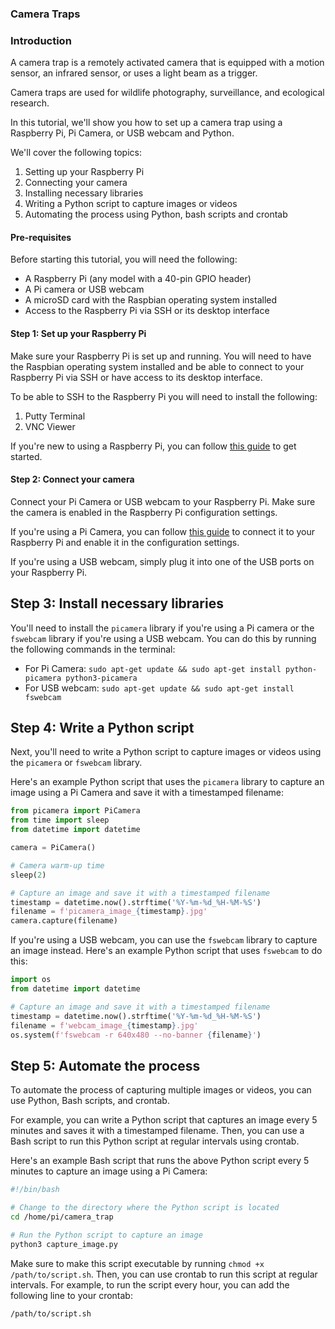 ### Camera Traps

### Introduction
A camera trap is a remotely activated camera that is equipped with a motion sensor, an infrared sensor, or uses a light beam as a trigger.

Camera traps are used for wildlife photography, surveillance, and ecological research.

In this tutorial, we'll show you how to set up a camera trap using a Raspberry Pi, Pi Camera, or USB webcam and Python.

We'll cover the following topics:
1. Setting up your Raspberry Pi
2. Connecting your camera
3. Installing necessary libraries
4. Writing a Python script to capture images or videos
5. Automating the process using Python, bash scripts and crontab


#### Pre-requisites
Before starting this tutorial, you will need the following:
- A Raspberry Pi (any model with a 40-pin GPIO header)
- A Pi camera or USB webcam
- A microSD card with the Raspbian operating system installed
- Access to the Raspberry Pi via SSH or its desktop interface

#### Step 1: Set up your Raspberry Pi
Make sure your Raspberry Pi is set up and running. You will need to have the Raspbian operating system installed and be able to connect to your Raspberry Pi via SSH or have access to its desktop interface.

To be able to SSH to the Raspberry Pi you will need to install the following:
1. Putty Terminal
2. VNC Viewer

If you're new to using a Raspberry Pi, you can follow [this guide](https://projects.raspberrypi.org/en/projects/raspberry-pi-setting-up) to get started.


#### Step 2: Connect your camera

Connect your Pi Camera or USB webcam to your Raspberry Pi. Make sure the camera is enabled in the Raspberry Pi configuration settings.

If you're using a Pi Camera, you can follow [this guide](https://projects.raspberrypi.org/en/projects/getting-started-with-picamera) to connect it to your Raspberry Pi and enable it in the configuration settings.

If you're using a USB webcam, simply plug it into one of the USB ports on your Raspberry Pi.


## Step 3: Install necessary libraries

You'll need to install the `picamera` library if you're using a Pi camera or the `fswebcam` library if you're using a USB webcam. You can do this by running the following commands in the terminal:

- For Pi Camera: `sudo apt-get update && sudo apt-get install python-picamera python3-picamera`
- For USB webcam: `sudo apt-get update && sudo apt-get install fswebcam`

## Step 4: Write a Python script

Next, you'll need to write a Python script to capture images or videos using the `picamera` or `fswebcam` library.

Here's an example Python script that uses the `picamera` library to capture an image using a Pi Camera and save it with a timestamped filename:


```python
from picamera import PiCamera
from time import sleep
from datetime import datetime

camera = PiCamera()

# Camera warm-up time
sleep(2)

# Capture an image and save it with a timestamped filename
timestamp = datetime.now().strftime('%Y-%m-%d_%H-%M-%S')
filename = f'picamera_image_{timestamp}.jpg'
camera.capture(filename)
```


If you're using a USB webcam, you can use the `fswebcam` library to capture an image instead. Here's an example Python script that uses `fswebcam` to do this:


```python
import os
from datetime import datetime

# Capture an image and save it with a timestamped filename
timestamp = datetime.now().strftime('%Y-%m-%d_%H-%M-%S')
filename = f'webcam_image_{timestamp}.jpg'
os.system(f'fswebcam -r 640x480 --no-banner {filename}')
```

## Step 5: Automate the process

To automate the process of capturing multiple images or videos, you can use Python, Bash scripts, and crontab.

For example, you can write a Python script that captures an image every 5 minutes and saves it with a timestamped filename. Then, you can use a Bash script to run this Python script at regular intervals using crontab.

Here's an example Bash script that runs the above Python script every 5 minutes to capture an image using a Pi Camera:

```bash
#!/bin/bash

# Change to the directory where the Python script is located
cd /home/pi/camera_trap

# Run the Python script to capture an image
python3 capture_image.py

```

Make sure to make this script executable by running `chmod +x /path/to/script.sh`. Then, you can use crontab to run this script at regular intervals. For example, to run the script every hour, you can add the following line to your crontab:

```
/path/to/script.sh




